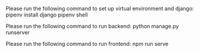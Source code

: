 Please run the following command to set up virtual environment and django:
pipenv install django
pipenv shell

Please run the following command to run backend:
python manage.py runserver

Please run the following command to run frontend:
npm run serve
